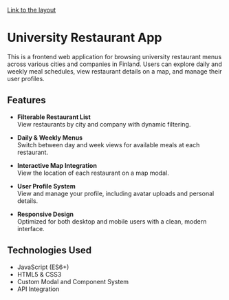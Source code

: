 [Link to the layout](https://users.metropolia.fi/~vladimka/yksiloprojekti/src/)  

# University Restaurant App

This is a frontend web application for browsing university restaurant menus across various cities and companies in Finland. Users can explore daily and weekly meal schedules, view restaurant details on a map, and manage their user profiles.

## Features

- **Filterable Restaurant List**  
  View restaurants by city and company with dynamic filtering.

- **Daily & Weekly Menus**  
  Switch between day and week views for available meals at each restaurant.

- **Interactive Map Integration**  
  View the location of each restaurant on a map modal.

- **User Profile System**  
  View and manage your profile, including avatar uploads and personal details.

- **Responsive Design**  
  Optimized for both desktop and mobile users with a clean, modern interface.

## Technologies Used

- JavaScript (ES6+)
- HTML5 & CSS3
- Custom Modal and Component System
- API Integration